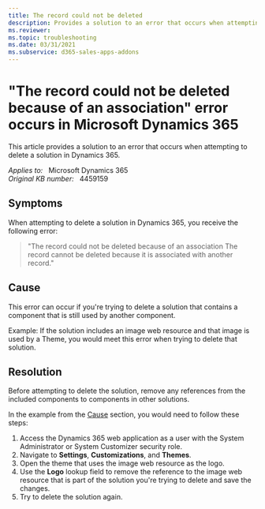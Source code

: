 ```yaml
---
title: The record could not be deleted
description: Provides a solution to an error that occurs when attempting to delete a solution in Dynamics 365.
ms.reviewer: 
ms.topic: troubleshooting
ms.date: 03/31/2021
ms.subservice: d365-sales-apps-addons
---
```

# "The record could not be deleted because of an association" error occurs in Microsoft Dynamics 365

This article provides a solution to an error that occurs when attempting to delete a solution in Dynamics 365.

_Applies to:_ &nbsp; Microsoft Dynamics 365  
_Original KB number:_ &nbsp; 4459159

## Symptoms

When attempting to delete a solution in Dynamics 365, you receive the following error:

> "The record could not be deleted because of an association
The record cannot be deleted because it is associated with another record."

## Cause

This error can occur if you're trying to delete a solution that contains a component that is still used by another component.

Example: If the solution includes an image web resource and that image is used by a Theme, you would meet this error when trying to delete that solution.

## Resolution

Before attempting to delete the solution, remove any references from the included components to components in other solutions.

In the example from the [Cause](#cause) section, you would need to follow these steps:

1. Access the Dynamics 365 web application as a user with the System Administrator or System Customizer security role.
2. Navigate to **Settings**, **Customizations**, and **Themes**.
3. Open the theme that uses the image web resource as the logo.
4. Use the **Logo** lookup field to remove the reference to the image web resource that is part of the solution you're trying to delete and save the changes.
5. Try to delete the solution again.
